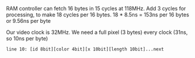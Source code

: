 RAM controller can fetch 16 bytes in 15 cycles at 118MHz. Add 3 cycles for processing, to make 18 cycles per 16 bytes. 18 * 8.5ns = 153ns per 16 bytes or 9.56ns per byte

Our video clock is 32MHz. We need a full pixel (3 bytes) every clock (31ns, so 10ns per byte)

```
line 10: [id 8bit][color 4bit][x 10bit][length 10bit]...next
```